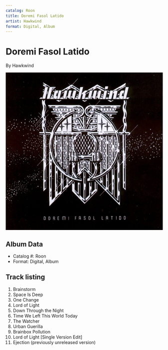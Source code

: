 ```yaml
---
catalog: Roon
title: Doremi Fasol Latido
artist: Hawkwind
format: Digital, Album
---
```


# Doremi Fasol Latido

By Hawkwind

![](../../assets/albumcovers/Hawkwind-Doremi_Fasol_Latido.png)

## Album Data

- Catalog #: Roon
- Format: Digital, Album


## Track listing


1. Brainstorm
2. Space Is Deep
3. One Change
4. Lord of Light
5. Down Through the Night
6. Time We Left This World Today
7. The Watcher
8. Urban Guerilla
9. Brainbox Pollution
10. Lord of Light [Single Version Edit]
11. Ejection (previously unreleased version)

